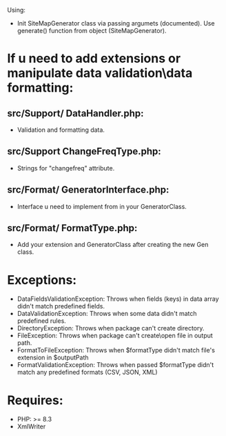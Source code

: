 Using:
* Init SiteMapGenerator class via passing argumets (documented). Use generate() function from object (SiteMapGenerator).

# If u need to add extensions or manipulate data validation\data formatting:
## src/Support/ DataHandler.php:
* Validation and formatting data.
## src/Support ChangeFreqType.php:
* Strings for "changefreq" attribute.
## src/Format/ GeneratorInterface.php:
* Interface u need to implement from in your GeneratorClass.
## src/Format/ FormatType.php:
* Add your extension and GeneratorClass after creating the new Gen class.

# Exceptions:
* DataFieldsValidationException: Throws when fields (keys) in data array didn't match predefined fields.
* DataValidationException: Throws when some data didn't match predefined rules.
* DirectoryException: Throws when package can't create directory.
* FileException: Throws when package can't create\open file in output path.
* FormatToFileException: Throws when $formatType didn't match file's extension in $outputPath
* FormatValidationException: Throws when passed $formatType didn't match any predefined formats (CSV, JSON, XML)

# Requires:
* PHP: >= 8.3
* XmlWriter
  
